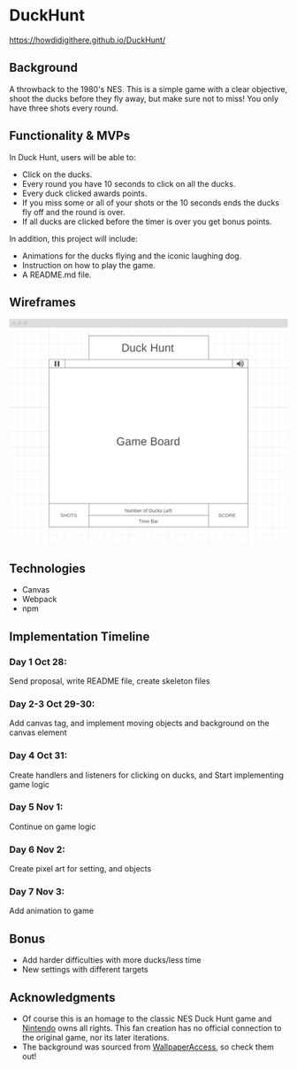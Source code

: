# DuckHunt

https://howdidigithere.github.io/DuckHunt/

## Background
A throwback to the 1980's NES. This is a simple game with a clear objective, shoot the ducks before they fly away, but make sure not to miss! You only have three shots every round.

## Functionality & MVPs
In Duck Hunt, users will be able to:
- Click on the ducks.
- Every round you have 10 seconds to click on all the ducks.
- Every duck clicked awards points.
- If you miss some or all of your shots or the 10 seconds ends the ducks fly off and the round is over.
- If all ducks are clicked before the timer is over you get bonus points.

In addition, this project will include:
- Animations for the ducks flying and the iconic laughing dog.
- Instruction on how to play the game.
- A README.md file.

## Wireframes
![webframe](https://raw.githubusercontent.com/HowDidIGitHere/DuckHunt/main/webframe.png)

## Technologies
- Canvas
- Webpack
- npm

## Implementation Timeline
### Day 1 Oct 28: 
Send proposal, write README file, create skeleton files
### Day 2-3 Oct 29-30: 
Add canvas tag, and implement moving objects and background on the canvas element
### Day 4 Oct 31: 
Create handlers and listeners for clicking on ducks, and Start implementing game logic
### Day 5 Nov 1: 
Continue on game logic
### Day 6 Nov 2: 
Create pixel art for setting, and objects
### Day 7 Nov 3:
Add animation to game

## Bonus
- Add harder difficulties with more ducks/less time
- New settings with different targets

## Acknowledgments
- Of course this is an homage to the classic NES Duck Hunt game and [Nintendo](https://www.nintendo.com/) owns all rights. This fan creation has no official connection to the original game, nor its later iterations.
- The background was sourced from [WallpaperAccess](https://wallpaperaccess.com/aesthetic-pixel-art), so check them out!
